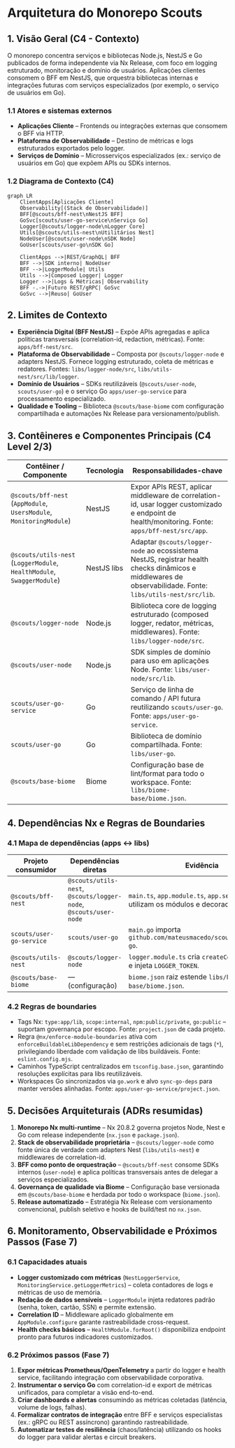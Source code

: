 # Arquitetura do Monorepo Scouts

## 1. Visão Geral (C4 - Contexto)
O monorepo concentra serviços e bibliotecas Node.js, NestJS e Go publicados de forma independente via Nx Release, com foco em logging estruturado, monitoração e domínio de usuários. Aplicações clientes consomem o BFF em NestJS, que orquestra bibliotecas internas e integrações futuras com serviços especializados (por exemplo, o serviço de usuários em Go).

### 1.1 Atores e sistemas externos
- **Aplicações Cliente** – Frontends ou integrações externas que consomem o BFF via HTTP.
- **Plataforma de Observabilidade** – Destino de métricas e logs estruturados exportados pelo logger.
- **Serviços de Domínio** – Microsserviços especializados (ex.: serviço de usuários em Go) que expõem APIs ou SDKs internos.

### 1.2 Diagrama de Contexto (C4)
```mermaid
graph LR
    ClientApps[Aplicações Cliente]
    Observability[(Stack de Observabilidade)]
    BFF[@scouts/bff-nest\nNestJS BFF]
    GoSvc[scouts/user-go-service\nServiço Go]
    Logger[@scouts/logger-node\nLogger Core]
    Utils[@scouts/utils-nest\nUtilitários Nest]
    NodeUser[@scouts/user-node\nSDK Node]
    GoUser[scouts/user-go\nSDK Go]

    ClientApps -->|REST/GraphQL| BFF
    BFF -->|SDK interno| NodeUser
    BFF -->|LoggerModule| Utils
    Utils -->|Composed Logger| Logger
    Logger -->|Logs & Métricas| Observability
    BFF -.->|Futuro REST/gRPC| GoSvc
    GoSvc -->|Reuso| GoUser
```

## 2. Limites de Contexto
- **Experiência Digital (BFF NestJS)** – Expõe APIs agregadas e aplica políticas transversais (correlation-id, redaction, métricas). Fonte: `apps/bff-nest/src`.
- **Plataforma de Observabilidade** – Composta por `@scouts/logger-node` e adapters NestJS. Fornece logging estruturado, coleta de métricas e redatores. Fontes: `libs/logger-node/src`, `libs/utils-nest/src/lib/logger`.
- **Domínio de Usuários** – SDKs reutilizáveis (`@scouts/user-node`, `scouts/user-go`) e o serviço Go `apps/user-go-service` para processamento especializado.
- **Qualidade e Tooling** – Biblioteca `@scouts/base-biome` com configuração compartilhada e automações Nx Release para versionamento/publish.

## 3. Contêineres e Componentes Principais (C4 Level 2/3)
| Contêiner / Componente | Tecnologia | Responsabilidades-chave |
| --- | --- | --- |
| `@scouts/bff-nest` (`AppModule`, `UsersModule`, `MonitoringModule`) | NestJS | Expor APIs REST, aplicar middleware de correlation-id, usar logger customizado e endpoint de health/monitoring. Fonte: `apps/bff-nest/src/app`.
| `@scouts/utils-nest` (`LoggerModule`, `HealthModule`, `SwaggerModule`) | NestJS libs | Adaptar `@scouts/logger-node` ao ecossistema NestJS, registrar health checks dinâmicos e middlewares de observabilidade. Fonte: `libs/utils-nest/src/lib`.
| `@scouts/logger-node` | Node.js | Biblioteca core de logging estruturado (composed logger, redator, métricas, middlewares). Fonte: `libs/logger-node/src`.
| `@scouts/user-node` | Node.js | SDK simples de domínio para uso em aplicações Node. Fonte: `libs/user-node/src/lib`.
| `scouts/user-go-service` | Go | Serviço de linha de comando / API futura reutilizando `scouts/user-go`. Fonte: `apps/user-go-service`.
| `scouts/user-go` | Go | Biblioteca de domínio compartilhada. Fonte: `libs/user-go`.
| `@scouts/base-biome` | Biome | Configuração base de lint/format para todo o workspace. Fonte: `libs/biome-base/biome.json`.

## 4. Dependências Nx e Regras de Boundaries
### 4.1 Mapa de dependências (apps ↔ libs)
| Projeto consumidor | Dependências diretas | Evidência |
| --- | --- | --- |
| `@scouts/bff-nest` | `@scouts/utils-nest`, `@scouts/logger-node`, `@scouts/user-node` | `main.ts`, `app.module.ts`, `app.service.ts` utilizam os módulos e decoradores. |
| `scouts/user-go-service` | `scouts/user-go` | `main.go` importa `github.com/mateusmacedo/scouts/libs/user-go`. |
| `@scouts/utils-nest` | `@scouts/logger-node` | `logger.module.ts` cria `createComposedLogger` e injeta `LOGGER_TOKEN`. |
| `@scouts/base-biome` | — (configuração) | `biome.json` raiz estende `libs/biome-base/biome.json`. |

### 4.2 Regras de boundaries
- Tags Nx: `type:app/lib`, `scope:internal`, `npm:public/private`, `go:public` – suportam governança por escopo. Fonte: `project.json` de cada projeto.
- Regra `@nx/enforce-module-boundaries` ativa com `enforceBuildableLibDependency` e sem restrições adicionais de tags (`*`), privilegiando liberdade com validação de libs buildáveis. Fonte: `eslint.config.mjs`.
- Caminhos TypeScript centralizados em `tsconfig.base.json`, garantindo resoluções explícitas para libs reutilizáveis.
- Workspaces Go sincronizados via `go.work` e alvo `sync-go-deps` para manter versões alinhadas. Fonte: `apps/user-go-service/project.json`.

## 5. Decisões Arquiteturais (ADRs resumidas)
1. **Monorepo Nx multi-runtime** – Nx 20.8.2 governa projetos Node, Nest e Go com release independente (`nx.json` e `package.json`).
2. **Stack de observabilidade proprietária** – `@scouts/logger-node` como fonte única de verdade com adapters Nest (`libs/utils-nest`) e middlewares de correlation-id.
3. **BFF como ponto de orquestração** – `@scouts/bff-nest` consome SDKs internos (`user-node`) e aplica políticas transversais antes de delegar a serviços especializados.
4. **Governança de qualidade via Biome** – Configuração base versionada em `@scouts/base-biome` e herdada por todo o workspace (`biome.json`).
5. **Release automatizado** – Estratégia Nx Release com versionamento convencional, publish seletivo e hooks de build/test no `nx.json`.

## 6. Monitoramento, Observabilidade e Próximos Passos (Fase 7)
### 6.1 Capacidades atuais
- **Logger customizado com métricas** (`NestLoggerService`, `MonitoringService.getLoggerMetrics`) – coleta contadores de logs e métricas de uso de memória.
- **Redação de dados sensíveis** – `LoggerModule` injeta redatores padrão (senha, token, cartão, SSN) e permite extensão.
- **Correlation ID** – Middleware aplicado globalmente em `AppModule.configure` garante rastreabilidade cross-request.
- **Health checks básicos** – `HealthModule.forRoot()` disponibiliza endpoint pronto para futuros indicadores customizados.

### 6.2 Próximos passos (Fase 7)
1. **Expor métricas Prometheus/OpenTelemetry** a partir do logger e health service, facilitando integração com observabilidade corporativa.
2. **Instrumentar o serviço Go** com correlation-id e export de métricas unificados, para completar a visão end-to-end.
3. **Criar dashboards e alertas** consumindo as métricas coletadas (latência, volume de logs, falhas).
4. **Formalizar contratos de integração** entre BFF e serviços especialistas (ex.: gRPC ou REST assíncrono) garantindo rastreabilidade.
5. **Automatizar testes de resiliência** (chaos/latência) utilizando os hooks do logger para validar alertas e circuit breakers.
